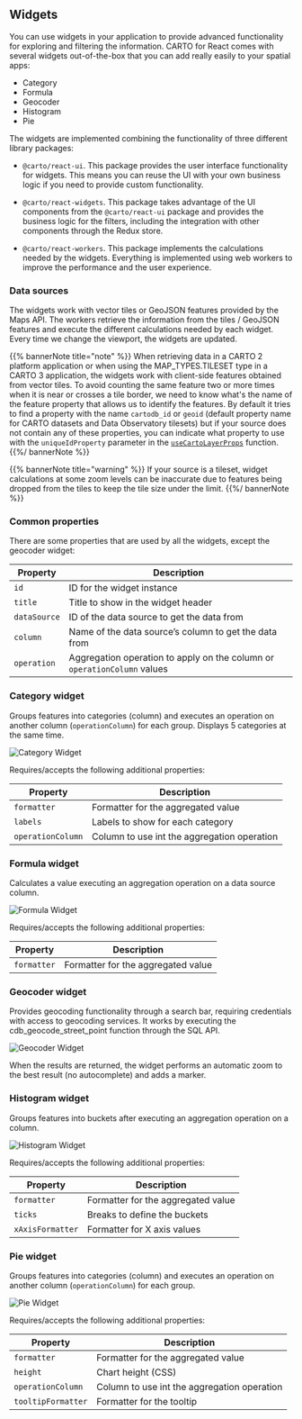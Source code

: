 ## Widgets

You can use widgets in your application to provide advanced functionality for exploring and filtering the information. CARTO for React comes with several widgets out-of-the-box that you can add really easily to your spatial apps:

- Category
- Formula
- Geocoder
- Histogram
- Pie

The widgets are implemented combining the functionality of three different library packages:

- `@carto/react-ui`. This package provides the user interface functionality for widgets. This means you can reuse the UI with your own business logic if you need to provide custom functionality.
  
- `@carto/react-widgets`. This package takes advantage of the UI components from the `@carto/react-ui` package and provides the business logic for the filters, including the integration with other components through the Redux store.
 
- `@carto/react-workers`. This package implements the calculations needed by the widgets. Everything is implemented using web workers to improve the performance and the user experience.

### Data sources

The widgets work with vector tiles or GeoJSON features provided by the Maps API. The workers retrieve the information from the tiles / GeoJSON features and execute the different calculations needed by each widget. Every time we change the viewport, the widgets are updated.

{{% bannerNote title="note" %}}
When retrieving data in a CARTO 2 platform application or when using the MAP_TYPES.TILESET type in a CARTO 3 application, the widgets work with client-side features obtained from vector tiles. To avoid counting the same feature two or more times when it is near or crosses a tile border, we need to know what's the name of the feature property that allows us to identify the features. By default it tries to find a property with the name `cartodb_id` or `geoid` (default property name for CARTO datasets and Data Observatory tilesets) but if your source does not contain any of these properties, you can indicate what property to use with the `uniqueIdProperty` parameter in the [`useCartoLayerProps`](../../library-reference/api/#usecartolayerprops--codeobjectcode) function. 
{{%/ bannerNote %}}

{{% bannerNote title="warning" %}}
If your source is a tileset, widget calculations at some zoom levels can be inaccurate due to features being dropped from the tiles to keep the tile size under the limit. 
{{%/ bannerNote %}}

### Common properties

There are some properties that are used by all the widgets, except the geocoder widget:

| Property     | Description          |
| ------------ | -------------------- |
| `id`         | ID for the widget instance |
| `title`      | Title to show in the widget header |
| `dataSource` | ID of the data source to get the data from |
| `column`     | Name of the data source’s column to get the data from |
| `operation`  | Aggregation operation to apply on the column or `operationColumn` values |

### Category widget

Groups features into categories (column) and executes an operation on another column (`operationColumn`) for each group. Displays 5 categories at the same time.

![Category Widget](/img/react/category-widget.png)

Requires/accepts the following additional properties:

| Property     | Description          |
| ------------ | -------------------- |
| `formatter`  | Formatter for the aggregated value |
| `labels`     | Labels to show for each category |
| `operationColumn`  | Column to use int the aggregation operation |

### Formula widget

Calculates a value executing an aggregation operation on a data source column. 

![Formula Widget](/img/react/formula-widget.png)

Requires/accepts the following additional properties:

| Property     | Description          |
| ------------ | -------------------- |
| `formatter`  | Formatter for the aggregated value |

### Geocoder widget 

Provides geocoding functionality through a search bar, requiring credentials with access to geocoding services. It works by executing the cdb_geocode_street_point function through the SQL API.

![Geocoder Widget](/img/react/geocoder-widget.png)

When the results are returned, the widget performs an automatic zoom to the best result (no autocomplete) and adds a marker.

### Histogram widget

Groups features into buckets after executing an aggregation operation on a column.

![Histogram Widget](/img/react/histogram-widget.png)

Requires/accepts the following additional properties:

| Property     | Description          |
| ------------ | -------------------- |
| `formatter`  | Formatter for the aggregated value |
| `ticks`      | Breaks to define the buckets |
| `xAxisFormatter`  | Formatter for X axis values |

### Pie widget

Groups features into categories (column) and executes an operation on another column (`operationColumn`) for each group.

![Pie Widget](/img/react/pie-widget.png)

Requires/accepts the following additional properties:

| Property     | Description          |
| ------------ | -------------------- |
| `formatter`  | Formatter for the aggregated value |
| `height`     | Chart height (CSS) |
| `operationColumn`  | Column to use int the aggregation operation |
| `tooltipFormatter`  | Formatter for the tooltip |
